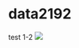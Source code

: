 # data2192
test 1-2
<img src="https://www.bing.com/images/search?view=detailV2&ccid=6bzBUpo%2B&id=4B0582F8B6A4C4531FF5BAB3C414065B7BCB9013&thid=OIP.6bzBUpo-Nro9I6F42NnWBQHaF7&mediaurl=https%3A%2F%2Fwww.oxfordlearnersdictionaries.com%2Fmedia%2Fenglish%2Ffullsize%2Fv%2Fven%2Fvennd%2Fvenndiagram.png&cdnurl=https%3A%2F%2Fth.bing.com%2Fth%2Fid%2FR.e9bcc1529a3e36ba3d23a178d8d9d605%3Frik%3DE5DLe1sGFMSzug%26pid%3DImgRaw%26r%3D0&exph=960&expw=1200&q=venn+diagram&simid=608033701719728547&form=IRPRST&ck=E6B672EB41B4F2036DAB31218778B03C&selectedindex=5&ajaxhist=0&ajaxserp=0&vt=3&sim=1&cal=0.05&cab=0.95&cat=0.05&car=0.95">
